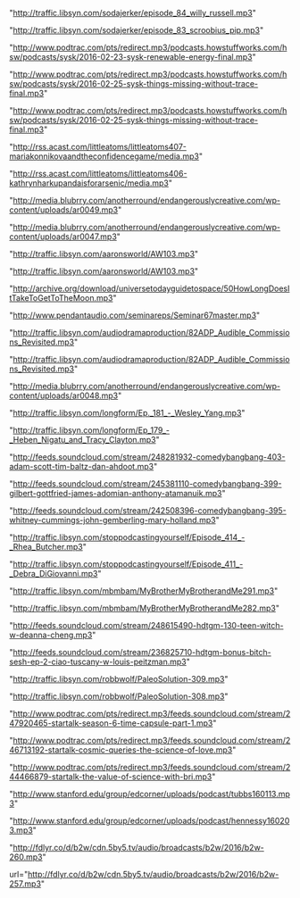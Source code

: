 <!-- Pop Culture -->

<!--Sodajerker On Songwriting-->
"http://traffic.libsyn.com/sodajerker/episode_84_willy_russell.mp3"

<!--Sodajerker On Songwriting-->
"http://traffic.libsyn.com/sodajerker/episode_83_scroobius_pip.mp3"

<!--Stuff You Should Know-->
"http://www.podtrac.com/pts/redirect.mp3/podcasts.howstuffworks.com/hsw/podcasts/sysk/2016-02-23-sysk-renewable-energy-final.mp3"

<!--Stuff You Should Know-->
"http://www.podtrac.com/pts/redirect.mp3/podcasts.howstuffworks.com/hsw/podcasts/sysk/2016-02-25-sysk-things-missing-without-trace-final.mp3"

<!--Stuff You Should Know-->
"http://www.podtrac.com/pts/redirect.mp3/podcasts.howstuffworks.com/hsw/podcasts/sysk/2016-02-25-sysk-things-missing-without-trace-final.mp3"

<!--Little Atoms-->
"http://rss.acast.com/littleatoms/littleatoms407-mariakonnikovaandtheconfidencegame/media.mp3"

<!--Little Atoms-->
"http://rss.acast.com/littleatoms/littleatoms406-kathrynharkupandaisforarsenic/media.mp3"

<!--Another Round-->
"http://media.blubrry.com/anotherround/endangerouslycreative.com/wp-content/uploads/ar0049.mp3"

<!--Another Round-->
"http://media.blubrry.com/anotherround/endangerouslycreative.com/wp-content/uploads/ar0047.mp3"




<!-- Drama -->

<!--Aaron's World-->
"http://traffic.libsyn.com/aaronsworld/AW103.mp3"

<!--Aaron's World-->
"http://traffic.libsyn.com/aaronsworld/AW103.mp3"

<!--Universe Today’s Guide to Space-->
"http://archive.org/download/universetodayguidetospace/50HowLongDoesItTakeToGetToTheMoon.mp3"

<!--Seminar: An Original Anthology Show-->
"http://www.pendantaudio.com/seminareps/Seminar67master.mp3"

<!--Audio Drama Production-->
"http://traffic.libsyn.com/audiodramaproduction/82ADP_Audible_Commissions_Revisited.mp3"

<!--Audio Drama Production-->
"http://traffic.libsyn.com/audiodramaproduction/82ADP_Audible_Commissions_Revisited.mp3"

<!--"Another Round-->
"http://media.blubrry.com/anotherround/endangerouslycreative.com/wp-content/uploads/ar0048.mp3"

<!--Longform-->
"http://traffic.libsyn.com/longform/Ep._181_-_Wesley_Yang.mp3"

<!--Longform-->
"http://traffic.libsyn.com/longform/Ep_179_-_Heben_Nigatu_and_Tracy_Clayton.mp3"




<!-- Comedy -->

<!--Comedy Bang! Bang!-->
"http://feeds.soundcloud.com/stream/248281932-comedybangbang-403-adam-scott-tim-baltz-dan-ahdoot.mp3"

<!--Comedy Bang! Bang!-->
"http://feeds.soundcloud.com/stream/245381110-comedybangbang-399-gilbert-gottfried-james-adomian-anthony-atamanuik.mp3"

<!--Comedy Bang! Bang!-->
"http://feeds.soundcloud.com/stream/242508396-comedybangbang-395-whitney-cummings-john-gemberling-mary-holland.mp3"

<!--Stop Podcasting Yourself-->
"http://traffic.libsyn.com/stoppodcastingyourself/Episode_414_-_Rhea_Butcher.mp3"

<!--Stop Podcasting Yourself-->
"http://traffic.libsyn.com/stoppodcastingyourself/Episode_411_-_Debra_DiGiovanni.mp3"

<!--My Brother, My Brother and Me-->
"http://traffic.libsyn.com/mbmbam/MyBrotherMyBrotherandMe291.mp3"

<!--My Brother, My Brother and Me-->
"http://traffic.libsyn.com/mbmbam/MyBrotherMyBrotherandMe282.mp3"

<!--How Did This Get Made?-->
"http://feeds.soundcloud.com/stream/248615490-hdtgm-130-teen-witch-w-deanna-cheng.mp3"

<!--How Did This Get Made?-->
"http://feeds.soundcloud.com/stream/236825710-hdtgm-bonus-bitch-sesh-ep-2-ciao-tuscany-w-louis-peitzman.mp3"




<!-- Education -->

<!--The Paleo Solution-->
"http://traffic.libsyn.com/robbwolf/PaleoSolution-309.mp3"

<!--The Paleo Solution-->
"http://traffic.libsyn.com/robbwolf/PaleoSolution-308.mp3"

<!--StarTalk Radio-->
"http://www.podtrac.com/pts/redirect.mp3/feeds.soundcloud.com/stream/247920465-startalk-season-6-time-capsule-part-1.mp3"

<!--StarTalk Radio-->
"http://www.podtrac.com/pts/redirect.mp3/feeds.soundcloud.com/stream/246713192-startalk-cosmic-queries-the-science-of-love.mp3"

<!--StarTalk Radio-->
"http://www.podtrac.com/pts/redirect.mp3/feeds.soundcloud.com/stream/244466879-startalk-the-value-of-science-with-bri.mp3"

<!--Entrepreneurial Thought Leaders-->
"http://www.stanford.edu/group/edcorner/uploads/podcast/tubbs160113.mp3"

<!--Entrepreneurial Thought Leaders-->
"http://www.stanford.edu/group/edcorner/uploads/podcast/hennessy160203.mp3"

<!--Back to Work-->
"http://fdlyr.co/d/b2w/cdn.5by5.tv/audio/broadcasts/b2w/2016/b2w-260.mp3"

<!--Back to Work-->
url="http://fdlyr.co/d/b2w/cdn.5by5.tv/audio/broadcasts/b2w/2016/b2w-257.mp3"
